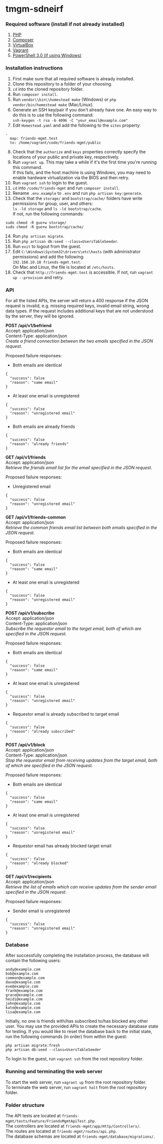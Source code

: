 # tmgm-sdneirf

### Required software (install if not already installed)

1. [PHP](http://php.net/downloads.php)
2. [Composer](https://getcomposer.org/download/)
3. [VirtualBox](https://www.virtualbox.org/wiki/Downloads)
4. [Vagrant](https://www.vagrantup.com/downloads.html)
5. [PowerShell 3.0 (if using Windows)](https://docs.microsoft.com/en-us/skypeforbusiness/set-up-your-computer-for-windows-powershell/download-and-install-windows-powershell-3-0)

### Installation instructions

1. First make sure that all required software is already installed.
2. Clone this repository to a folder of your choosing.
3. `cd` into the cloned repository folder.
4. Run `composer install`.
5. Run `vendor\\bin\\homestead make` (Windows) or `php vendor/bin/homestead make` (Mac/Linux).
6. Generate an SSH key/pair if you don't already have one. An easy way to do this is to use the following command:  
`ssh-keygen -t rsa -b 4096 -C "your_email@example.com"`
7. Edit `Homestead.yaml` and add the following to the `sites` property:
```
-
  map: friends-mgmt.test
  to: /home/vagrant/code/friends-mgmt/public
```
8. Check that the `authorize` and `keys` properties correctly specify the locations of your public and private key, respectively.
9. Run `vagrant up`. This may take a while if it's the first time you're running this command.  
If this fails, and the host machine is using Windows, you may need to enable hardware virtualization via the BIOS and then retry.
10. Run `vagrant ssh` to login to the guest.
11. `cd` into `/code/friends-mgmt` and run `composer install`.
12. Rename `.env.example` to `.env` and run `php artisan key:generate`.
13. Check that the `storage/` and `bootstrap/cache/` folders have write permissions for group, user, and others:  
`ls -ld storage` and `ls -ld bootstrap/cache`.  
If not, run the following commands:
```
sudo chmod -R guo+w storage/
sudo chmod -R guo+w bootstrap/cache/
```
14. Run `php artisan migrate`.
15. Run `php artisan db:seed --class=UsersTableSeeder`.
16. Run `exit` to logout from the guest.
17. Edit `C:\Windows\System32\drivers\etc\hosts` (with administrator permissions) and add the following:  
`192.168.10.10 friends-mgmt.test`.  
On Mac and Linux, the file is located at `/etc/hosts`.
19. Check that `http://friends-mgmt.test` is accessible. If not, run `vagrant up --provision` and retry.

### API

For all the listed APIs, the server will return a 400 response if the JSON request is invalid, e.g. missing required keys, invalid email string, wrong data types. If the request includes additional keys that are not understood by the server, they will be ignored.

**POST /api/v1/befriend**  
Accept: application/json  
Content-Type: application/json  
*Create a friend connection between the two emails specified in the JSON request.*  

Proposed failure responses:
- Both emails are identical
```
{
  "success": false
  "reason": "same email"
}
```
- At least one email is unregistered
```
{
  "success": false
  "reason": "unregistered email"
}
```
- Both emails are already friends
```
{
  "success": false
  "reason": "already friends"
}
```

**GET /api/v1/friends**  
Accept: application/json  
*Retrieve the friends email list for the email specified in the JSON request.*  

Proposed failure responses:
- Unregistered email
```
{
  "success": false
  "reason": "unregistered email"
}
```

**GET /api/v1/friends-common**  
Accept: application/json  
*Retrieve the common friends email list between both emails specified in the JSON request.*  

Proposed failure responses:
- Both emails are identical
```
{
  "success": false
  "reason": "same email"
}
```
- At least one email is unregistered
```
{
  "success": false
  "reason": "unregistered email"
}
```

**POST /api/v1/subscribe**  
Accept: application/json  
Content-Type: application/json  
*Subscribe the requestor email to the target email, both of which are specified in the JSON request.*  

Proposed failure responses:
- Both emails are identical
```
{
  "success": false
  "reason": "same email"
}
```
- At least one email is unregistered
```
{
  "success": false
  "reason": "unregistered email"
}
```
- Requestor email is already subscribed to target email
```
{
  "success": false
  "reason": "already subscribed"
}
```

**POST /api/v1/block**  
Accept: application/json  
Content-Type: application/json  
*Stop the requestor email from receiving updates from the target email, both of which are specified in the JSON request.*  

Proposed failure responses:
- Both emails are identical
```
{
  "success": false
  "reason": "same email"
}
```
- At least one email is unregistered
```
{
  "success": false
  "reason": "unregistered email"
}
```
- Requestor email has already blocked target email
```
{
  "success": false
  "reason": "already blocked"
}
```

**GET /api/v1/recipients**  
Accept: application/json  
*Retrieve the list of emails which can receive updates from the sender email specified in the JSON request.*  

Proposed failure responses:
- Sender email is unregistered
```
{
  "success": false
  "reason": "unregistered email"
}
```

### Database

After successfully completing the installation process, the database will contain the following users:
```
andy@example.com
bob@example.com
common@example.com
dave@example.com
eve@example.com
frank@example.com
grace@example.com
heidi@example.com
john@example.com
kate@example.com
lisa@example.com
```

Initially, no one is friends with/has subscribed to/has blocked any other user. You may use the provided APIs to create the necessary database state for testing. If you would like to reset the database back to the initial state, run the following commands (in order) from within the guest:
```
php artisan migrate:fresh
php artisan db:seed --class=UsersTableSeeder
```
To login to the guest, run `vagrant ssh` from the root repository folder.

### Running and terminating the web server
To start the web server, run `vagrant up` from the root repository folder.  
To terminate the web server, run `vagrant halt` from the root repository folder.

### Folder structure

The API tests are located at `friends-mgmt/tests/Feature/FriendsMgmtApiTest.php`.  
The controllers are located at `friends-mgmt/app/Http/Controllers/`.  
The routes are located at `friends-mgmt/routes/api.php`.  
The database schemas are located at `friends-mgmt/database/migrations/`.  

